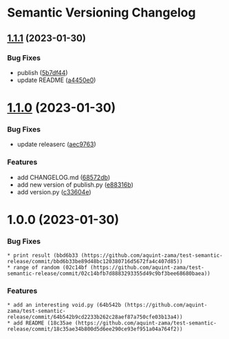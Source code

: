 # Semantic Versioning Changelog

## [1.1.1](https://github.com/aquint-zama/test-semantic-release/compare/v1.1.0...v1.1.1) (2023-01-30)


### Bug Fixes

* publish ([5b7df44](https://github.com/aquint-zama/test-semantic-release/commit/5b7df4490ff0bd911ef7c30dc78c5518df8af212))
* update README ([a4450e0](https://github.com/aquint-zama/test-semantic-release/commit/a4450e0caf83043ed6bf7ee928116c9a7499ea4c))

# [1.1.0](https://github.com/aquint-zama/test-semantic-release/compare/v1.0.0...v1.1.0) (2023-01-30)


### Bug Fixes

* update releaserc ([aec9763](https://github.com/aquint-zama/test-semantic-release/commit/aec9763f00a4699c95ace1b7ad32f734b501f8ac))


### Features

* add CHANGELOG.md ([68572db](https://github.com/aquint-zama/test-semantic-release/commit/68572db9dfc5eae04b332ade6ad4f1996ad18a31))
* add new version of publish.py ([e88316b](https://github.com/aquint-zama/test-semantic-release/commit/e88316bfd6b7a2345cab61daae4591091148670a))
* add version.py ([c33604e](https://github.com/aquint-zama/test-semantic-release/commit/c33604e459f5b072eda6b253fbf3d66171f53fa8))

# 1.0.0 (2023-01-30)

### Bug Fixes

    * print result (bbd6b33 (https://github.com/aquint-zama/test-semantic-release/commit/bbd6b33be89d48bc120380716d5672fa4c407d85))
    * range of random (02c14bf (https://github.com/aquint-zama/test-semantic-release/commit/02c14bfb7d8883293355d49c9bf3bee68680baea))

### Features

    * add an interesting void.py (64b542b (https://github.com/aquint-zama/test-semantic-release/commit/64b542b9cd2233b262c28aef87a750cfe03b13a4))
    * add README (18c35ae (https://github.com/aquint-zama/test-semantic-release/commit/18c35ae34b800d5d6ee290ce93ef951a04a764f2))
